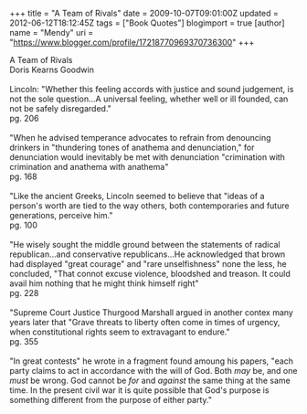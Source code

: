 +++
title = "A Team of Rivals"
date = 2009-10-07T09:01:00Z
updated = 2012-06-12T18:12:45Z
tags = ["Book Quotes"]
blogimport = true 
[author]
	name = "Mendy"
	uri = "https://www.blogger.com/profile/17218770969370736300"
+++

A Team of Rivals<br />Doris Kearns Goodwin<br /><br />Lincoln: "Whether this feeling accords with justice and sound judgement, is not the sole question...A universal feeling, whether well or ill founded, can not be safely disregarded."<br />pg. 206<br /><br />"When he advised temperance advocates to refrain from denouncing drinkers in "thundering tones of anathema and denunciation," for denunciation would inevitably be met with denunciation "crimination with crimination and anathema with anathema"<br />pg. 168<br /><br />"Like the ancient Greeks, Lincoln seemed to believe that "ideas of a person's worth are tied to the way others, both contemporaries and future generations, perceive him."<br />pg. 100<br /><br />"He wisely sought the middle ground between the statements of radical republican...and conservative republicans...He acknowledged that brown had displayed "great courage" and "rare unselfishness" none the less, he concluded, "That connot excuse violence, bloodshed and treason. It could avail him nothing that he might think himself right"<br />pg. 228<br /><br />"Supreme Court Justice Thurgood Marshall argued in another contex many years later that "Grave threats to liberty often come in times of urgency, when constitutional rights seem to extravagant to endure."<br />pg. 355<br /><br />"In great contests" he wrote in a fragment found amoung his papers, "each party claims to act in accordance with the will of God. Both <span style="font-style: italic;">may</span> be, and one <span style="font-style: italic;">must</span> be wrong. God cannot be <span style="font-style: italic;">for</span> and <span style="font-style: italic;">against</span> the same thing at the same time. In the present civil war it is quite possible that God's purpose is something different from the purpose of either party."
